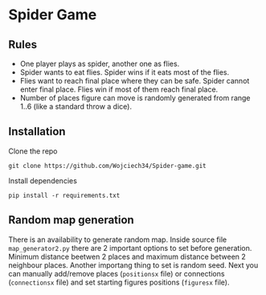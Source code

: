 # Spider Game
## Rules
- One player plays as spider, another one as flies.
- Spider wants to eat flies. Spider wins if it eats most of the flies.
- Flies want to reach final place where they can be safe. Spider cannot enter final place. Flies win if most of them reach final place.
- Number of places figure can move is randomly generated from range 1..6 (like a standard throw a dice).
## Installation
Clone the repo
```
git clone https://github.com/Wojciech34/Spider-game.git
```
Install dependencies
```
pip install -r requirements.txt
```
## Random map generation
There is an availability to generate random map. Inside source file `map_generator2.py` there are 2 important options to set before generation. 
Minimum distance beetwen 2 places and maximum distance between 2 neighbour places. Another importang thing to set is random seed. 
Next you can manually add/remove places (`positionsx` file) or connections (`connectionsx` file) and set starting figures positions (`figuresx` file).

